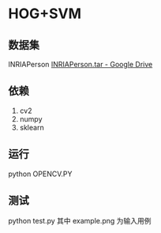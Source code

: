 # HOG+SVM
## 数据集
INRIAPerson [INRIAPerson.tar - Google Drive](https://drive.google.com/file/d/1wTxod2BhY_HUkEdDYRVSuw-nDuqrgCu7/view)
## 依赖
1. cv2
2. numpy
3. sklearn

## 运行
python OPENCV.PY

## 测试
python test.py
其中 example.png 为输入用例
